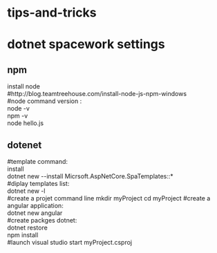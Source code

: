# tips-and-tricks


<div>
   <H1>dotnet spacework settings</H1>
  <div>
     <H2>npm</H2>
      install node<br>
     #http://blog.teamtreehouse.com/install-node-js-npm-windows<br>
     #node command version :<br>
     node -v<br>
     npm -v<br>
     node hello.js<br>
  </div>
   <div>
      <h2>dotenet</h2>
      #template command:<br>
      install<br>
      dotnet new --install Micrsoft.AspNetCore.SpaTemplates::*<br>
      #diplay templates list:<br>
      dotnet new -l<br>
      #create a projet command line 
      mkdir myProject
      cd myProject
      #create a angular application:<br>
      dotnet new angular<br>
      #create packges dotnet:<br>
      dotnet restore<br>
      npm install<br>
      #launch visual studio
      start myProject.csproj
   </div>

 
</div>
